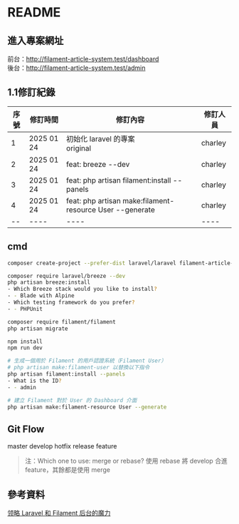 # README
## 進入專案網址
前台：http://filament-article-system.test/dashboard  
後台：http://filament-article-system.test/admin

## 1.1修訂紀錄
|序號|修訂時間|修訂內容|修訂人員|
|----|----|----|----|
|1|2025 01 24|初始化 laravel 的專案<br>original|charley|
|2|2025 01 24|feat: breeze --dev|charley|
|3|2025 01 24|feat: php artisan filament:install --panels|charley|
|4|2025 01 24|feat: php artisan make:filament-resource User --generate|charley|
|--|----|----|----|

## cmd
~~~bash
composer create-project --prefer-dist laravel/laravel filament-article-system

composer require laravel/breeze --dev
php artisan breeze:install
- Which Breeze stack would you like to install?
- - Blade with Alpine
- Which testing framework do you prefer?
- - PHPUnit

composer require filament/filament
php artisan migrate

npm install
npm run dev

# 生成一個用於 Filament 的用戶認證系統（Filament User）
# php artisan make:filament-user 以替換以下指令
php artisan filament:install --panels
- What is the ID?
- - admin

# 建立 Filament 對於 User 的 Dashboard 介面
php artisan make:filament-resource User --generate
~~~

## Git Flow
master develop
hotfix release feature

> 注：Which one to use: merge or rebase?
> 使用 rebase 將 develop 合進 feature，其餘都是使用 merge

## 參考資料

[领略 Laravel 和 Filament 后台的魔力](https://www.tubring.cn/articles/145)
